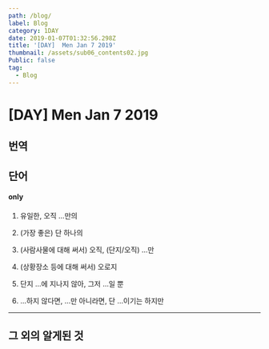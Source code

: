 ```yaml
---
path: /blog/
label: Blog
category: 1DAY
date: 2019-01-07T01:32:56.298Z
title: '[DAY]  Men Jan 7 2019'
thumbnail: /assets/sub06_contents02.jpg
Public: false
tag:
  - Blog
---
```

# [DAY] Men Jan 7 2019

## 번역


## 단어

#### only
1. 유일한, 오직 …만의

2. (가장 좋은) 단 하나의

3. (사람사물에 대해 써서) 오직, (단지/오직) …만

4. (상황장소 등에 대해 써서) 오로지

5. 단지 …에 지나지 않아, 그저 …일 뿐

6. …하지 않다면, …만 아니라면, 단 …이기는 하지만

---

## 그 외의 알게된 것

